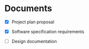 # Documents
- [x] Project plan proposal
- [x] Software specification requirements
- [ ] Design documentation

